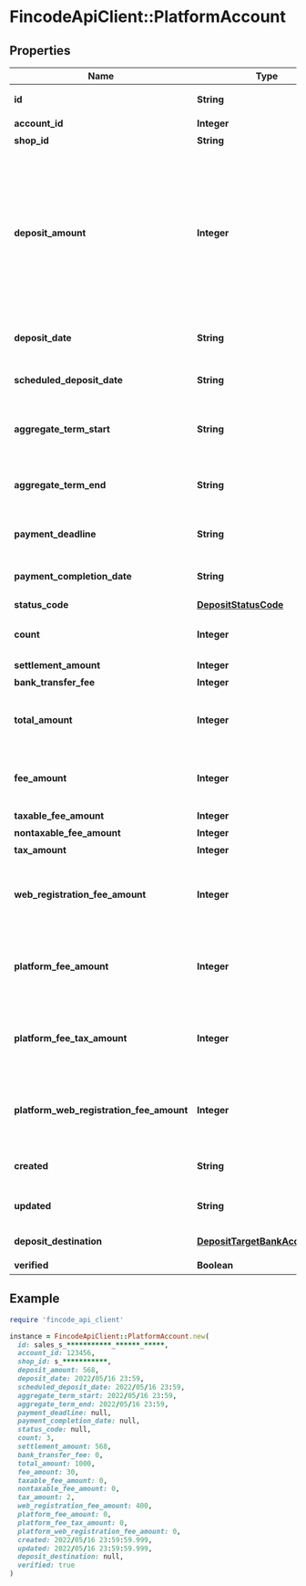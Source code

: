 # FincodeApiClient::PlatformAccount

## Properties

| Name | Type | Description | Notes |
| ---- | ---- | ----------- | ----- |
| **id** | **String** | プラットフォーム利用料収入ID  | [optional] |
| **account_id** | **Integer** | 精算ID  | [optional] |
| **shop_id** | **String** | ショップID  | [optional] |
| **deposit_amount** | **Integer** | プラットフォーム利用料収入 入金額\\ \\ プラットフォームショップに入金される（入金が予定されている）プラットフォーム利用料による売上金の額です。\\ 精算金額（&#x60;settlement_amount&#x60;）から振込手数料（&#x60;bank_transfer_fee&#x60;）を引いた金額に一致します。  | [optional] |
| **deposit_date** | **String** | プラットフォーム利用料収入 入金実績日\\ 形式： &#x60;yyyy/MM/dd HH:MM&#x60;  | [optional] |
| **scheduled_deposit_date** | **String** | プラットフォーム利用料収入 入金予定日\\ 形式： &#x60;yyyy/MM/dd HH:MM&#x60;  | [optional] |
| **aggregate_term_start** | **String** | プラットフォーム利用料収入 集計期間 開始日\\ 形式： &#x60;yyyy/MM/dd HH:MM&#x60;  | [optional] |
| **aggregate_term_end** | **String** | プラットフォーム利用料収入 集計期間 終了日\\ 形式： &#x60;yyyy/MM/dd HH:MM&#x60;  | [optional] |
| **payment_deadline** | **String** | （請求が発生した場合）支払期限日\\ 形式： &#x60;yyyy/MM/dd HH:MM&#x60;  | [optional] |
| **payment_completion_date** | **String** | （請求が発生した場合）請求日\\ 形式： &#x60;yyyy/MM/dd HH:MM&#x60;  | [optional] |
| **status_code** | [**DepositStatusCode**](DepositStatusCode.md) |  | [optional] |
| **count** | **Integer** | このプラットフォーム利用料収入に含まれる決済の件数  | [optional] |
| **settlement_amount** | **Integer** | 精算金額  | [optional] |
| **bank_transfer_fee** | **Integer** | 振込手数料  | [optional] |
| **total_amount** | **Integer** | このプラットフォーム利用料入金において精算の対象となった取引の総額。  | [optional] |
| **fee_amount** | **Integer** | このプラットフォーム利用料入金において精算の対象となった取引にかかるfincodeへの手数料  | [optional] |
| **taxable_fee_amount** | **Integer** | 決済手数料 課税対象額  | [optional] |
| **nontaxable_fee_amount** | **Integer** | 決済手数料 非課税対象額  | [optional] |
| **tax_amount** | **Integer** | 決済手数料 消費税額  | [optional] |
| **web_registration_fee_amount** | **Integer** | このプラットフォーム利用料入金の精算期間中に発生した振替口座のWeb登録手数料\\ ※ 口座振替のみ  | [optional] |
| **platform_fee_amount** | **Integer** | このプラットフォーム利用料入金において精算の対象となった取引にかかるプラットフォーム利用料  | [optional] |
| **platform_fee_tax_amount** | **Integer** | このプラットフォーム利用料入金において精算の対象となった取引にかかるプラットフォーム利用料の消費税  | [optional] |
| **platform_web_registration_fee_amount** | **Integer** | このプラットフォーム利用料入金の精算期間中に発生した、プラットフォームが設定した振替口座のWeb登録手数料  | [optional] |
| **created** | **String** | 作成日\\ 形式：&#x60;yyyy/MM/dd HH:mm:ss.SSS&#x60;  | [optional] |
| **updated** | **String** | 更新日\\ 形式：&#x60;yyyy/MM/dd HH:mm:ss.SSS&#x60;  | [optional] |
| **deposit_destination** | [**DepositTargetBankAccountInfo**](DepositTargetBankAccountInfo.md) | プラットフォーム利用料収入 入金先口座情報  | [optional] |
| **verified** | **Boolean** | 検証確認フラグ  | [optional] |

## Example

```ruby
require 'fincode_api_client'

instance = FincodeApiClient::PlatformAccount.new(
  id: sales_s_***********_******_*****,
  account_id: 123456,
  shop_id: s_***********,
  deposit_amount: 568,
  deposit_date: 2022/05/16 23:59,
  scheduled_deposit_date: 2022/05/16 23:59,
  aggregate_term_start: 2022/05/16 23:59,
  aggregate_term_end: 2022/05/16 23:59,
  payment_deadline: null,
  payment_completion_date: null,
  status_code: null,
  count: 3,
  settlement_amount: 568,
  bank_transfer_fee: 0,
  total_amount: 1000,
  fee_amount: 30,
  taxable_fee_amount: 0,
  nontaxable_fee_amount: 0,
  tax_amount: 2,
  web_registration_fee_amount: 400,
  platform_fee_amount: 0,
  platform_fee_tax_amount: 0,
  platform_web_registration_fee_amount: 0,
  created: 2022/05/16 23:59:59.999,
  updated: 2022/05/16 23:59:59.999,
  deposit_destination: null,
  verified: true
)
```

